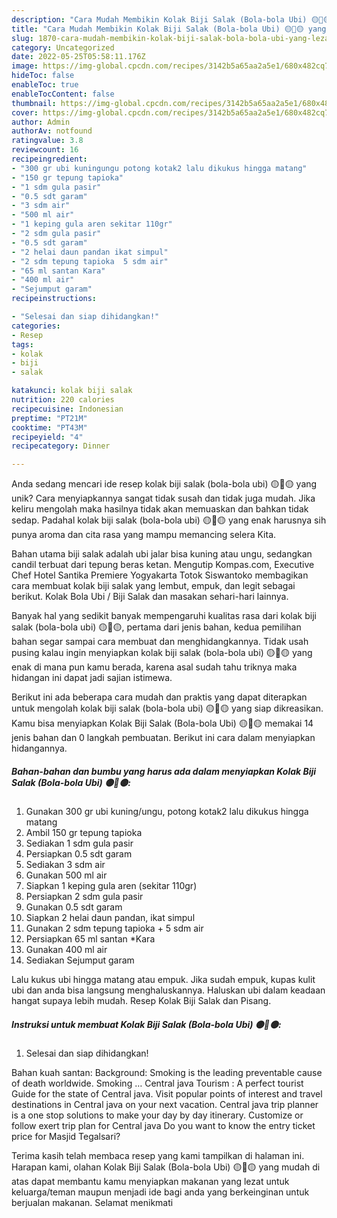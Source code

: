 ```yaml
---
description: "Cara Mudah Membikin Kolak Biji Salak (Bola-bola Ubi) 🟡💜🟡 yang Lezat Sekali"
title: "Cara Mudah Membikin Kolak Biji Salak (Bola-bola Ubi) 🟡💜🟡 yang Lezat Sekali"
slug: 1870-cara-mudah-membikin-kolak-biji-salak-bola-bola-ubi-yang-lezat-sekali
category: Uncategorized
date: 2022-05-25T05:58:11.176Z
image: https://img-global.cpcdn.com/recipes/3142b5a65aa2a5e1/680x482cq70/kolak-biji-salak-bola-bola-ubi-foto-resep-utama.jpg
hideToc: false
enableToc: true
enableTocContent: false
thumbnail: https://img-global.cpcdn.com/recipes/3142b5a65aa2a5e1/680x482cq70/kolak-biji-salak-bola-bola-ubi-foto-resep-utama.jpg
cover: https://img-global.cpcdn.com/recipes/3142b5a65aa2a5e1/680x482cq70/kolak-biji-salak-bola-bola-ubi-foto-resep-utama.jpg
author: Admin
authorAv: notfound
ratingvalue: 3.8
reviewcount: 16
recipeingredient:
- "300 gr ubi kuningungu potong kotak2 lalu dikukus hingga matang"
- "150 gr tepung tapioka"
- "1 sdm gula pasir"
- "0.5 sdt garam"
- "3 sdm air"
- "500 ml air"
- "1 keping gula aren sekitar 110gr"
- "2 sdm gula pasir"
- "0.5 sdt garam"
- "2 helai daun pandan ikat simpul"
- "2 sdm tepung tapioka  5 sdm air"
- "65 ml santan Kara"
- "400 ml air"
- "Sejumput garam"
recipeinstructions:

- "Selesai dan siap dihidangkan!"
categories:
- Resep
tags:
- kolak
- biji
- salak

katakunci: kolak biji salak 
nutrition: 220 calories
recipecuisine: Indonesian
preptime: "PT21M"
cooktime: "PT43M"
recipeyield: "4"
recipecategory: Dinner

---
```





Anda sedang mencari ide resep kolak biji salak (bola-bola ubi) 🟡💜🟡 yang unik? Cara menyiapkannya sangat tidak susah dan tidak juga mudah. Jika keliru mengolah maka hasilnya tidak akan memuaskan dan bahkan tidak sedap. Padahal kolak biji salak (bola-bola ubi) 🟡💜🟡 yang enak harusnya sih punya aroma dan cita rasa yang mampu memancing selera Kita.





Bahan utama biji salak adalah ubi jalar bisa kuning atau ungu, sedangkan candil terbuat dari tepung beras ketan. Mengutip Kompas.com, Executive Chef Hotel Santika Premiere Yogyakarta Totok Siswantoko membagikan cara membuat kolak biji salak yang lembut, empuk, dan legit sebagai berikut. Kolak Bola Ubi / Biji Salak dan masakan sehari-hari lainnya.

Banyak hal yang sedikit banyak mempengaruhi kualitas rasa dari kolak biji salak (bola-bola ubi) 🟡💜🟡, pertama dari jenis bahan, kedua pemilihan bahan segar sampai cara membuat dan menghidangkannya. Tidak usah pusing kalau ingin menyiapkan kolak biji salak (bola-bola ubi) 🟡💜🟡 yang enak di mana pun kamu berada, karena asal sudah tahu triknya maka hidangan ini dapat jadi sajian istimewa.






Berikut ini ada beberapa cara mudah dan praktis yang dapat diterapkan untuk mengolah kolak biji salak (bola-bola ubi) 🟡💜🟡 yang siap dikreasikan. Kamu bisa menyiapkan Kolak Biji Salak (Bola-bola Ubi) 🟡💜🟡 memakai 14 jenis bahan dan 0 langkah pembuatan. Berikut ini cara dalam menyiapkan hidangannya.

<!--inarticleads1-->

##### Bahan-bahan dan bumbu yang harus ada dalam menyiapkan Kolak Biji Salak (Bola-bola Ubi) 🟡💜🟡:

1. Gunakan 300 gr ubi kuning/ungu, potong kotak2 lalu dikukus hingga matang
1. Ambil 150 gr tepung tapioka
1. Sediakan 1 sdm gula pasir
1. Persiapkan 0.5 sdt garam
1. Sediakan 3 sdm air
1. Gunakan 500 ml air
1. Siapkan 1 keping gula aren (sekitar 110gr)
1. Persiapkan 2 sdm gula pasir
1. Gunakan 0.5 sdt garam
1. Siapkan 2 helai daun pandan, ikat simpul
1. Gunakan 2 sdm tepung tapioka + 5 sdm air
1. Persiapkan 65 ml santan *Kara
1. Gunakan 400 ml air
1. Sediakan Sejumput garam


Lalu kukus ubi hingga matang atau empuk. Jika sudah empuk, kupas kulit ubi dan anda bisa langsung menghaluskannya. Haluskan ubi dalam keadaan hangat supaya lebih mudah. Resep Kolak Biji Salak dan Pisang. 

<!--inarticleads2-->

##### Instruksi untuk membuat Kolak Biji Salak (Bola-bola Ubi) 🟡💜🟡:


1. Selesai dan siap dihidangkan!

Bahan kuah santan: Background: Smoking is the leading preventable cause of death worldwide. Smoking … Central java Tourism : A perfect tourist Guide for the state of Central java. Visit popular points of interest and travel destinations in Central java on your next vacation. Central java trip planner is a one stop solutions to make your day by day itinerary. Customize or follow exert trip plan for Central java Do you want to know the entry ticket price for Masjid Tegalsari? 

Terima kasih telah membaca resep yang kami tampilkan di halaman ini. Harapan kami, olahan Kolak Biji Salak (Bola-bola Ubi) 🟡💜🟡 yang mudah di atas dapat membantu kamu menyiapkan makanan yang lezat untuk keluarga/teman maupun menjadi ide bagi anda yang berkeinginan untuk berjualan makanan. Selamat menikmati
